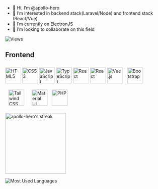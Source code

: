 - 👋 Hi, I’m @apollo-hero
- 👀 I’m interested in backend stack(Laravel/Node) and frontend stack (React/Vue)
- 🌱 I’m currently on ElectronJS
- 💞️ I’m looking to collaborate on this field

![Views](https://komarev.com/ghpvc/?username=apollo-hero&label=Views&color=green&style=flat)

## Frontend

<a href="https://en.wikipedia.org/wiki/HTML5" target="_blank"><img src="https://profilinator.rishav.dev/skills-assets/html5-original-wordmark.svg" alt="HTML5" height="50" /></a>
<a href="https://www.w3schools.com/css/" target="_blank"><img src="https://profilinator.rishav.dev/skills-assets/css3-original-wordmark.svg" alt="CSS3" height="50" /></a>
<a href="https://www.javascript.com/" target="_blank"><img src="https://profilinator.rishav.dev/skills-assets/javascript-original.svg" alt="JavaScript" height="50" /></a>
<a href="https://www.typescriptlang.org/" target="_blank"><img src="https://profilinator.rishav.dev/skills-assets/typescript-original.svg" alt="TypeScript" height="50" /></a>
<a href="https://reactjs.org/" target="_blank"><img src="https://profilinator.rishav.dev/skills-assets/react-original-wordmark.svg" alt="React" height="50" /></a>
<a href="https://angular.io/" target="_blank"><img src="https://profilinator.rishav.dev/skills-assets/angularjs-original.svg" alt="React" height="50" /></a>
<a href="https://vuejs.org/" target="_blank"><img src="https://profilinator.rishav.dev/skills-assets/vuejs-original-wordmark.svg" alt="Vue.js" height="50" /></a>
<a href="https://getbootstrap.com/docs/3.4/javascript/" target="_blank"><img style="margin: 10px" src="https://profilinator.rishav.dev/skills-assets/bootstrap-plain.svg" alt="Bootstrap" height="50" /></a>
<a href="https://www.tailwindcss.com/" target="_blank"><img style="margin: 10px" src="https://profilinator.rishav.dev/skills-assets/tailwindcss.svg" alt="Tailwind CSS" height="50" /></a>
<a href="https://mui.com/" target="_blank"><img style="margin: 10px" src="https://profilinator.rishav.dev/skills-assets/mui.png" alt="Material UI" height="50" /></a>
<a href="https://www.php.net/" target="_blank"><img src="https://profilinator.rishav.dev/skills-assets/php-original.svg" alt="PHP" height="50" /></a>

<a href="https://github.com/apollo-hero">
  <img title="🔥 Get streak stats for your profile at git.io/streak-stats" alt="apollo-hero's streak" src="https://github-readme-streak-stats.herokuapp.com/?user=apollo-hero&theme=github-dark-blue&hide_border=true" height="192px"/>
</a>

![Most Used Languages](https://github-readme-stats.vercel.app/api/top-langs?username=apollo-hero&show_icons=true&locale=en&layout=compact&theme=github_dark&count_private=true&hide_border=true)

<!-- ![GitHub Stats](https://github-readme-stats.vercel.app/api?username=apollo-hero&show_icons=true&locale=en&theme=github_dark&count_private=true&hide_border=true)

![Trophies](https://github-profile-trophy.vercel.app/?username=apollo-hero&locale=en&row=1&theme=darkhub&margin-w=15&no-frame=true)
 -->
<!---
apollo-hero/apollo-hero is a ✨ special ✨ repository because its `README.md` (this file) appears on your GitHub profile.
You can click the Preview link to take a look at your changes.
--->

